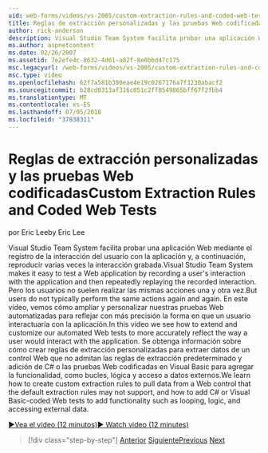 ```yaml
---
uid: web-forms/videos/vs-2005/custom-extraction-rules-and-coded-web-tests
title: Reglas de extracción personalizadas y las pruebas Web codificadas | Microsoft Docs
author: rick-anderson
description: Visual Studio Team System facilita probar una aplicación Web mediante el registro de la interacción del usuario con la aplicación y, a continuación, reproducir varias veces el entorno remoto...
ms.author: aspnetcontent
ms.date: 02/26/2007
ms.assetid: 7e2efe4c-8632-4d61-a82f-8e0bbd47c175
msc.legacyurl: /web-forms/videos/vs-2005/custom-extraction-rules-and-coded-web-tests
msc.type: video
ms.openlocfilehash: 62f7a581b300eae4e19c0267176a7f3230abacf2
ms.sourcegitcommit: b28cd0313af316c051c2ff8549865bff67f2fbb4
ms.translationtype: MT
ms.contentlocale: es-ES
ms.lasthandoff: 07/05/2018
ms.locfileid: "37838311"
---
```

<a name="custom-extraction-rules-and-coded-web-tests"></a><span data-ttu-id="80e98-103">Reglas de extracción personalizadas y las pruebas Web codificadas</span><span class="sxs-lookup"><span data-stu-id="80e98-103">Custom Extraction Rules and Coded Web Tests</span></span>
====================
<span data-ttu-id="80e98-104">por Eric Lee</span><span class="sxs-lookup"><span data-stu-id="80e98-104">by Eric Lee</span></span>

<span data-ttu-id="80e98-105">Visual Studio Team System facilita probar una aplicación Web mediante el registro de la interacción del usuario con la aplicación y, a continuación, reproducir varias veces la interacción grabada.</span><span class="sxs-lookup"><span data-stu-id="80e98-105">Visual Studio Team System makes it easy to test a Web application by recording a user's interaction with the application and then repeatedly replaying the recorded interaction.</span></span> <span data-ttu-id="80e98-106">Pero los usuarios no suelen realizar las mismas acciones una y otra vez.</span><span class="sxs-lookup"><span data-stu-id="80e98-106">But users do not typically perform the same actions again and again.</span></span> <span data-ttu-id="80e98-107">En este vídeo, vemos cómo ampliar y personalizar nuestras pruebas Web automatizadas para reflejar con más precisión la forma en que un usuario interactuaría con la aplicación.</span><span class="sxs-lookup"><span data-stu-id="80e98-107">In this video we see how to extend and customize our automated Web tests to more accurately reflect the way a user would interact with the application.</span></span> <span data-ttu-id="80e98-108">Se obtenga información sobre cómo crear reglas de extracción personalizadas para extraer datos de un control Web que no admitan las reglas de extracción predeterminado y adición de C# o las pruebas Web codificadas en Visual Basic para agregar la funcionalidad, como bucles, lógica y acceso a datos externos.</span><span class="sxs-lookup"><span data-stu-id="80e98-108">We learn how to create custom extraction rules to pull data from a Web control that the default extraction rules may not support, and how to add C# or Visual Basic-coded Web tests to add functionality such as looping, logic, and accessing external data.</span></span>

[<span data-ttu-id="80e98-109">&#9654;Vea el vídeo (12 minutos)</span><span class="sxs-lookup"><span data-stu-id="80e98-109">&#9654; Watch video (12 minutes)</span></span>](https://channel9.msdn.com/Blogs/ASP-NET-Site-Videos/custom-extraction-rules-and-coded-web-tests)

> [!div class="step-by-step"]
> <span data-ttu-id="80e98-110">[Anterior](code-coverage-of-automated-tests.md)
> [Siguiente](the-effects-of-caching.md)</span><span class="sxs-lookup"><span data-stu-id="80e98-110">[Previous](code-coverage-of-automated-tests.md)
[Next](the-effects-of-caching.md)</span></span>
